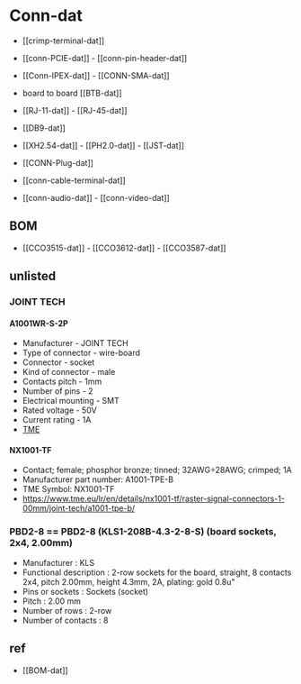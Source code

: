 
# Conn-dat 

- [[crimp-terminal-dat]]

- [[conn-PCIE-dat]] - [[conn-pin-header-dat]]

- [[Conn-IPEX-dat]] - [[CONN-SMA-dat]]

- board to board [[BTB-dat]]

- [[RJ-11-dat]] - [[RJ-45-dat]]

- [[DB9-dat]]

- [[XH2.54-dat]] - [[PH2.0-dat]] - [[JST-dat]]

- [[CONN-Plug-dat]]

- [[conn-cable-terminal-dat]]

- [[conn-audio-dat]] - [[conn-video-dat]]


## BOM 

- [[CCO3515-dat]] - [[CCO3612-dat]] - [[CCO3587-dat]] 






## unlisted 

### JOINT TECH

#### A1001WR-S-2P

- Manufacturer - JOINT TECH
- Type of connector - wire-board
- Connector - socket
- Kind of connector - male
- Contacts pitch - 1mm
- Number of pins - 2
- Electrical mounting - SMT
- Rated voltage - 50V
- Current rating - 1A
- [TME](https://www.tme.eu/lr/en/details/nx1001-02smr/raster-signal-connectors-1-00mm/joint-tech/a1001wr-s-2p/)

#### NX1001-TF

- Contact; female; phosphor bronze; tinned; 32AWG÷28AWG; crimped; 1A
- Manufacturer part number: A1001-TPE-B
- TME Symbol: NX1001-TF
- https://www.tme.eu/lr/en/details/nx1001-tf/raster-signal-connectors-1-00mm/joint-tech/a1001-tpe-b/

### PBD2-8 == PBD2-8 (KLS1-208B-4.3-2-8-S) (board sockets, 2x4, 2.00mm)

- Manufacturer : KLS
- Functional description : 2-row sockets for the board, straight, 8 contacts 2x4, pitch 2.00mm, height 4.3mm, 2A, plating: gold 0.8u"
- Pins or sockets : Sockets (socket)
- Pitch : 2.00 mm
- Number of rows : 2-row
- Number of contacts : 8

## ref 

- [[BOM-dat]]